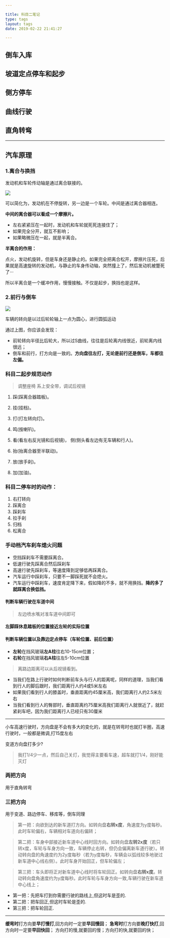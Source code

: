 ```yaml
---

title: 科目二笔记
type: tags  
layout: tags  
date: 2019-02-22 21:41:27

---
```




## 倒车入库

## 坡道定点停车和起步


## 侧方停车

## 曲线行驶

## 直角转弯

---

## 汽车原理

### 1.离合与换挡

发动机和车轮传动轴是通过离合联接的。

![](../images/clutch.jpg)

可以简化为，发动机在不停旋转，另一边是一个车轮。中间是通过离合器相连。

**中间的离合器可以看成一个摩擦片。** 

- 左右紧紧压在一起时，发动机和车轮就死死连接住了；
- 如果完全分开，就互不影响；
- 如果略微压在一起，就是半离合。

**半离合的作用：**

点火，发动机旋转，但是车身还是静止的。如果完全把离合松开，摩擦片压死，后果就是高速旋转的发动机，与静止的车身传动轴，突然撞上了，然后发动机被蹩死了···

所以半离合是一个缓冲作用，慢慢接触。不仅是起步，换挡也是这样。

### 2.前行与倒车

![](../images/circle.jpg)


车辆的转向是以过后轮轮轴上一点为圆心，进行圆弧运动

通过上图，你应该会发现：


- 前轮转向半径比后轮大，所以过S曲线，往往是后轮离内线很近，前轮离内线很远； 
- 倒车和前行，打方向是一致的。**方向盘往左打，无论是前行还是倒车，车都往左偏。**



### 科目二起步规范动作

> 调整座椅 系上安全带，调试后视镜 

1. 踩(踩离合器踏板)。

2. 挂(挂档)。

3. 打(打左转向灯)。

4. 鸣(按喇叭)。

5. 看(看左右反光镜和后视镜)， 侧(侧头看左边有无车辆和行人)。

6. 抬(抬离合器至半联动)。

7. 放(放手刹)。

8. 加(加油)。

### 科目二停车时的动作：

1. 右打转向
1. 踩离合
1. 踩刹车
1. 拉手刹
1. 归档
1. 松离合


### 手动档汽车刹车熄火问题

- 空挡踩刹车不需要踩离合。  
- 低速行驶先踩离合然后踩刹车
- 高速行驶先踩刹车，等速度降到足够低再踩离合。
- 汽车运行中踩刹车，只要不一脚踩死就不会熄火。
- 汽车运行中踩刹车，速度肯定降下来，假如降的不多，就不用换挡。**降的多了就踩离合换低挡。**



#### 判断车辆行驶在车道中间

> 左边喷水嘴对准车道中间即可

#### 左脚踩休息踏板的位置接近左轮的实际位置

#### 判断车辆位置以及靠边定点停车（车轮位置、前后位置）

- **左轮**在挡风玻璃**左A柱**往右10-15cm位置；
- **右轮**在挡风玻璃**右A柱**往左5-10cm位置

>  离路边距离可以从后视镜看到。
>
>

- 当我们在路上行驶时如何判断前车头与行人的距离呢，同样的道理，当我们看到行人的脚后跟时，我们距离行人约4或5米左右
- 如果我们看到行人的膝盖时，垂直距离约45厘米高，我们距离行人约2.5米左右
- 当我们看到行人的臀部时，垂直距离约75厘米高我们距离行人就很近了，就赶紧刹车吧，因为我们距离行人已经只有30厘米



---

小车高速行驶时，方向盘是不会有多大的变化的，就是在转弯时也就打半圈，高速行驶时，一般都是微调,打15度左右



变道方向盘打多少?

>  我打1/4少一点，然后自己关灯，我觉得主要看车速，超车就打1/4，刚好能灭灯



### 两把方向

用于直角转弯

### 三把方向

用于变道、路边停车、移库等，倒车同理

> 第一把：向欲到达的新车道打方向。如转向盘**右转x度**，角速度为y度每秒。此时车轮偏右，车辆相对车道向右偏转； 

> 第二把：车身中部接近新车道中心线时回方向。如转向盘**左转2x度**（若只转x度，车轮与车身方向一致，车辆停止右转，但仍会偏离新车道行驶）。转动转向盘的角速度约为2y度每秒（若为y度每秒，车辆会以弧线较多地驶过新车道中心线右侧）。此时车身开始回正，但车轮偏左； 

> 第三把：车头即将正对新车道中心线时将车轮回正。如转向盘**右转x度**。转动转向盘角速度约为y度每秒。此时车轮与车身方向一致,车辆行驶在新车道中心线上；



- 第一把：先把车打到你需要行驶的路线上,但这时车是歪的.
- 第二把：把车回正,但这时车轮是歪的.
- 第三把：把车轮回正.

---



**缓弯时**打方向要**早打慢打**,回方向时一定要**早回慢回**；
**急弯时**打方向要**晚打快打**,回方向时一定要**早回快回**；
方向打的慢,就要回的慢；方向打的快,就要回的快；